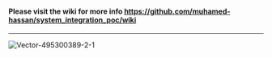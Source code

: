 #### Please visit the wiki for more info https://github.com/muhamed-hassan/system_integration_poc/wiki

***

![Vector-495300389-2-1](https://user-images.githubusercontent.com/17825804/221248963-cc1094ea-c448-46c4-b625-096c13a84417.png)
